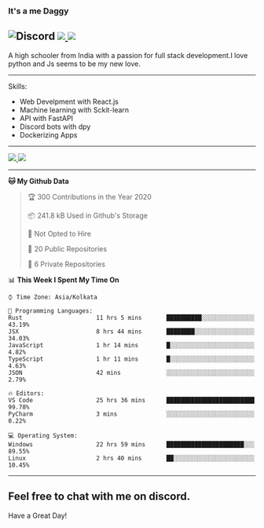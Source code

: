 
### It's a me Daggy

![Discord](https://img.shields.io/discord/491175207122370581?color=black&label=Discord&logo=discord) ![](https://img.shields.io/endpoint?url=https://dev.discordprofiles.me/api/badge/vscode/491174779278065689)<a href="https://github.com/Daggy1234">
  <img src="https://komarev.com/ghpvc/?username=Daggy1234&style=flat-square" />
</a>
 ----

A high schooler from India with a passion for full stack development.I love python and Js seems to be my new love. 

-----

Skills:

- Web Develpment with React.js
- Machine learning with Sckit-learn
- API with FastAPI
- Discord bots with dpy
- Dockerizing Apps

-----
<a href="https://github.com/Daggy1234">
  <img src="https://github-readme-stats.vercel.app/api?username=Daggy1234&show_icons=true&hide_border=true" />
</a><a href="https://github.com/Daggy1234">
  <img src="https://github-readme-stats.vercel.app/api/top-langs/?username=Daggy1234&layout=compact" />
</a>

---

<!--START_SECTION:waka-->
**🐱 My Github Data** 

> 🏆 300 Contributions in the Year 2020
 > 
> 📦 241.8 kB Used in Github's Storage 
 > 
> 🚫 Not Opted to Hire
 > 
> 📜 20 Public Repositories
 > 
> 🔑 6 Private Repositories 

📊 **This Week I Spent My Time On** 

```text
⌚︎ Time Zone: Asia/Kolkata

💬 Programming Languages: 
Rust                     11 hrs 5 mins       ██████████░░░░░░░░░░░░░░░   43.19% 
JSX                      8 hrs 44 mins       ████████░░░░░░░░░░░░░░░░░   34.03% 
JavaScript               1 hr 14 mins        █░░░░░░░░░░░░░░░░░░░░░░░░   4.82% 
TypeScript               1 hr 11 mins        █░░░░░░░░░░░░░░░░░░░░░░░░   4.63% 
JSON                     42 mins             ░░░░░░░░░░░░░░░░░░░░░░░░░   2.79%

🔥 Editors: 
VS Code                  25 hrs 36 mins      █████████████████████████   99.78% 
PyCharm                  3 mins              ░░░░░░░░░░░░░░░░░░░░░░░░░   0.22%

💻 Operating System: 
Windows                  22 hrs 59 mins      ██████████████████████░░░   89.55% 
Linux                    2 hrs 40 mins       ██░░░░░░░░░░░░░░░░░░░░░░░   10.45%

```


<!--END_SECTION:waka-->

---

Feel free to chat with me on discord.
-----
Have a Great Day!
